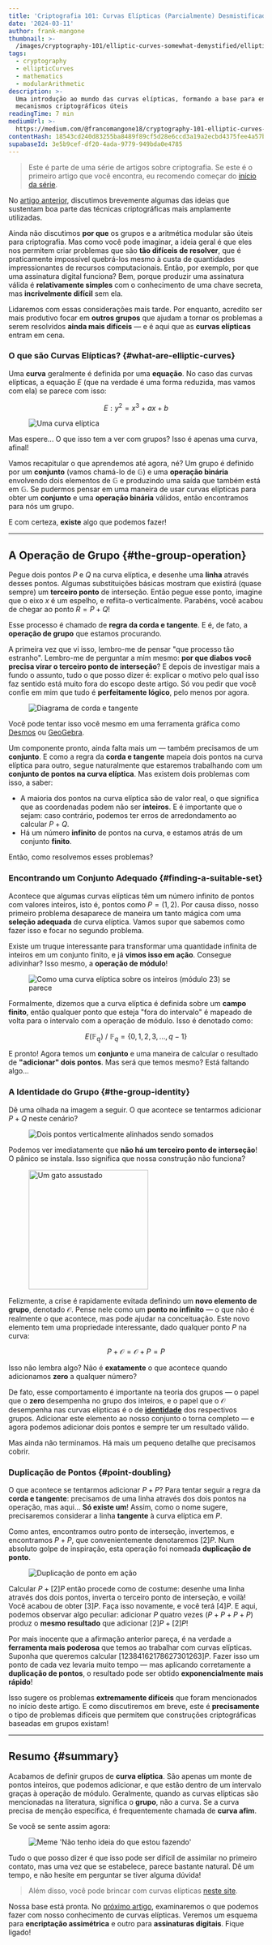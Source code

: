 ```yaml
---
title: 'Criptografia 101: Curvas Elípticas (Parcialmente) Desmistificadas'
date: '2024-03-11'
author: frank-mangone
thumbnail: >-
  /images/cryptography-101/elliptic-curves-somewhat-demystified/elliptic-curve.webp
tags:
  - cryptography
  - ellipticCurves
  - mathematics
  - modularArithmetic
description: >-
  Uma introdução ao mundo das curvas elípticas, formando a base para entender
  mecanismos criptográficos úteis
readingTime: 7 min
mediumUrl: >-
  https://medium.com/@francomangone18/cryptography-101-elliptic-curves-somewhat-demystified-e835cce01e23
contentHash: 18543cd240d83255ba8489f89cf5d28e6ccd3a19a2ecbd4375fee4a57bf498b6
supabaseId: 3e5b9cef-df20-4ada-9779-949bda0e4785
---
```


> Este é parte de uma série de artigos sobre criptografia. Se este é o primeiro artigo que você encontra, eu recomendo começar do [início da série](/pt/blog/cryptography-101/where-to-start).

No [artigo anterior](/pt/blog/cryptography-101/where-to-start), discutimos brevemente algumas das ideias que sustentam boa parte das técnicas criptográficas mais amplamente utilizadas.

Ainda não discutimos **por que** os grupos e a aritmética modular são úteis para criptografia. Mas como você pode imaginar, a ideia geral é que eles nos permitem criar problemas que são **tão difíceis de resolver**, que é praticamente impossível quebrá-los mesmo à custa de quantidades impressionantes de recursos computacionais. Então, por exemplo, por que uma assinatura digital funciona? Bem, porque produzir uma assinatura válida é **relativamente simples** com o conhecimento de uma chave secreta, mas **incrivelmente difícil** sem ela.

Lidaremos com essas considerações mais tarde. Por enquanto, acredito ser mais produtivo focar em **outros grupos** que ajudam a tornar os problemas a serem resolvidos **ainda mais difíceis** — e é aqui que as **curvas elípticas** entram em cena.

### O que são Curvas Elípticas? {#what-are-elliptic-curves}

Uma **curva** geralmente é definida por uma **equação**. No caso das curvas elípticas, a equação $E$ (que na verdade é uma forma reduzida, mas vamos com ela) se parece com isso:

$$
E: y^2 = x^3 + ax + b
$$

<figure>
  <img 
    src="/images/cryptography-101/elliptic-curves-somewhat-demystified/elliptic-curve.webp" 
    alt="Uma curva elíptica" 
    title="[zoom] Um gráfico da curva y² = x³ - x"
  />
</figure>

Mas espere... O que isso tem a ver com grupos? Isso é apenas uma curva, afinal!

Vamos recapitular o que aprendemos até agora, né? Um grupo é definido por um **conjunto** (vamos chamá-lo de $\mathbb{G}$) e uma **operação binária** envolvendo dois elementos de $\mathbb{G}$ e produzindo uma saída que também está em $\mathbb{G}$. Se pudermos pensar em uma maneira de usar curvas elípticas para obter um **conjunto** e uma **operação binária** válidos, então encontramos para nós um grupo.

E com certeza, **existe** algo que podemos fazer!

---

## A Operação de Grupo {#the-group-operation}

Pegue dois pontos $P$ e $Q$ na curva elíptica, e desenhe uma **linha** através desses pontos. Algumas substituições básicas mostram que existirá (quase sempre) um **terceiro ponto** de interseção. Então pegue esse ponto, imagine que o eixo $x$ é um espelho, e reflita-o verticalmente. Parabéns, você acabou de chegar ao ponto $R = P + Q$!

Esse processo é chamado de **regra da corda e tangente**. E é, de fato, a **operação de grupo** que estamos procurando.

A primeira vez que vi isso, lembro-me de pensar "que processo tão estranho". Lembro-me de perguntar a mim mesmo: **por que diabos você precisa virar o terceiro ponto de interseção**? E depois de investigar mais a fundo o assunto, tudo o que posso dizer é: explicar o motivo pelo qual isso faz sentido está muito fora do escopo deste artigo. Só vou pedir que você confie em mim que tudo é **perfeitamente lógico**, pelo menos por agora.

<figure>
  <img 
    src="/images/cryptography-101/elliptic-curves-somewhat-demystified/chord-and-tangent.webp" 
    alt="Diagrama de corda e tangente"
    title="[zoom] A curva elíptica y² = x³ - x + 1 (vermelha) com uma representação da operação P + Q = R"
  />
</figure>

Você pode tentar isso você mesmo em uma ferramenta gráfica como [Desmos](https://www.desmos.com/calculator) ou [GeoGebra](https://www.geogebra.org/graphing?lang=en).

Um componente pronto, ainda falta mais um — também precisamos de um **conjunto**. E como a regra da **corda e tangente** mapeia dois pontos na curva elíptica para outro, segue naturalmente que estaremos trabalhando com um **conjunto de pontos na curva elíptica**. Mas existem dois problemas com isso, a saber:

- A maioria dos pontos na curva elíptica são de valor real, o que significa que as coordenadas podem não ser **inteiros**. E é importante que o sejam: caso contrário, podemos ter erros de arredondamento ao calcular $P + Q$.
- Há um número **infinito** de pontos na curva, e estamos atrás de um conjunto **finito**.

Então, como resolvemos esses problemas?

### Encontrando um Conjunto Adequado {#finding-a-suitable-set}

Acontece que algumas curvas elípticas têm um número infinito de pontos com valores inteiros, isto é, pontos como $P = (1,2)$. Por causa disso, nosso primeiro problema desaparece de maneira um tanto mágica com uma **seleção adequada** de curva elíptica. Vamos supor que sabemos como fazer isso e focar no segundo problema.

Existe um truque interessante para transformar uma quantidade infinita de inteiros em um conjunto finito, e já **vimos isso em ação**. Consegue adivinhar? Isso mesmo, a **operação de módulo**!

<figure>
  <img 
    src="/images/cryptography-101/elliptic-curves-somewhat-demystified/discrete-curve.webp" 
    alt="Como uma curva elíptica sobre os inteiros (módulo 23) se parece"
    title="[zoom] Os pontos de uma curva elíptica, módulo 23"
  />
</figure>

Formalmente, dizemos que a curva elíptica é definida sobre um **campo finito**, então qualquer ponto que esteja "fora do intervalo" é mapeado de volta para o intervalo com a operação de módulo. Isso é denotado como:

$$
E(\mathbb{F_q}) \ / \ \mathbb{F}_q = \{0,1,2,3,...,q-1\}
$$

E pronto! Agora temos um **conjunto** e uma maneira de calcular o resultado de **"adicionar" dois pontos**. Mas será que temos mesmo? Está faltando algo...

### A Identidade do Grupo {#the-group-identity}

Dê uma olhada na imagem a seguir. O que acontece se tentarmos adicionar $P + Q$ neste cenário?

<figure>
  <img 
    src="/images/cryptography-101/elliptic-curves-somewhat-demystified/cancelling-points.webp" 
    alt="Dois pontos verticalmente alinhados sendo somados"
    title="[zoom]"
  />
</figure>

Podemos ver imediatamente que **não há um terceiro ponto de interseção**! O pânico se instala. Isso significa que nossa construção não funciona?

<figure>
  <img 
    src="/images/cryptography-101/elliptic-curves-somewhat-demystified/panic-cat.webp" 
    alt="Um gato assustado"
    width="236"
    title="*Pânico"
  />
</figure>

Felizmente, a crise é rapidamente evitada definindo um **novo elemento de grupo**, denotado $\mathcal{O}$. Pense nele como um **ponto no infinito** — o que não é realmente o que acontece, mas pode ajudar na conceituação. Este novo elemento tem uma propriedade interessante, dado qualquer ponto $P$ na curva:

$$
P + \mathcal{O} = \mathcal{O} + P = P
$$

Isso não lembra algo? Não é **exatamente** o que acontece quando adicionamos **zero** a qualquer número?

De fato, esse comportamento é importante na teoria dos grupos — o papel que o **zero** desempenha no grupo dos inteiros, e o papel que o $\mathcal{O}$ desempenha nas curvas elípticas é o de [**identidade**](https://en.wikipedia.org/wiki/Identity_element) dos respectivos grupos. Adicionar este elemento ao nosso conjunto o torna completo — e agora podemos adicionar dois pontos e sempre ter um resultado válido.

Mas ainda não terminamos. Há mais um pequeno detalhe que precisamos cobrir.

### Duplicação de Pontos {#point-doubling}

O que acontece se tentarmos adicionar $P + P$? Para tentar seguir a regra da **corda e tangente**: precisamos de uma linha através dos dois pontos na operação, mas aqui... **Só existe um**! Assim, como o nome sugere, precisaremos considerar a linha **tangente** à curva elíptica em $P$.

Como antes, encontramos outro ponto de interseção, invertemos, e encontramos $P + P$, que convenientemente denotaremos $[2]P$. Num absoluto golpe de inspiração, esta operação foi nomeada **duplicação de ponto**.

<figure>
  <img 
    src="/images/cryptography-101/elliptic-curves-somewhat-demystified/point-doubling.webp" 
    alt="Duplicação de ponto em ação"
    title="[zoom] Duplicação de ponto em ação"
  />
</figure>

Calcular $P + [2]P$ então procede como de costume: desenhe uma linha através dos dois pontos, inverta o terceiro ponto de interseção, e voilà! Você acabou de obter $[3]P$. Faça isso novamente, e você terá $[4]P$. E aqui, podemos observar algo peculiar: adicionar $P$ quatro vezes ($P + P + P + P$) produz o **mesmo resultado** que adicionar $[2]P + [2]P$!

Por mais inocente que a afirmação anterior pareça, é na verdade a **ferramenta mais poderosa** que temos ao trabalhar com curvas elípticas. Suponha que queremos calcular $[12384162178627301263]P$. Fazer isso um ponto de cada vez levaria muito tempo — mas aplicando corretamente a **duplicação de pontos**, o resultado pode ser obtido **exponencialmente mais rápido**!

Isso sugere os problemas **extremamente difíceis** que foram mencionados no início deste artigo. E como discutiremos em breve, este é **precisamente** o tipo de problemas difíceis que permitem que construções criptográficas baseadas em grupos existam!

---

## Resumo {#summary}

Acabamos de definir grupos de **curva elíptica**. São apenas um monte de pontos inteiros, que podemos adicionar, e que estão dentro de um intervalo graças à operação de módulo. Geralmente, quando as curvas elípticas são mencionadas na literatura, significa o **grupo**, não a curva. Se a curva precisa de menção específica, é frequentemente chamada de **curva afim**.

Se você se sente assim agora:

<figure>
  <img 
    src="/images/cryptography-101/elliptic-curves-somewhat-demystified/no-idea-what-im-doing.webp" 
    alt="Meme 'Não tenho ideia do que estou fazendo'"
    title="Eu todas as manhãs"
  />
</figure>

Tudo o que posso dizer é que isso pode ser difícil de assimilar no primeiro contato, mas uma vez que se estabelece, parece bastante natural. Dê um tempo, e não hesite em perguntar se tiver alguma dúvida!

> Além disso, você pode brincar com curvas elípticas [neste site](https://andrea.corbellini.name/ecc/interactive/modk-add.html).

Nossa base está pronta. No [próximo artigo](/pt/blog/cryptography-101/encryption-and-digital-signatures), examinaremos o que podemos fazer com nosso conhecimento de curvas elípticas. Veremos um esquema para **encriptação assimétrica** e outro para **assinaturas digitais**. Fique ligado!
